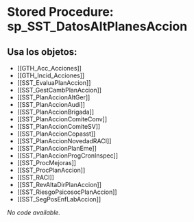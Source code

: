 # Stored Procedure: sp_SST_DatosAltPlanesAccion

## Usa los objetos:
- [[GTH_Acc_Acciones]]
- [[GTH_Incid_Acciones]]
- [[SST_EvaluaPlanAccion]]
- [[SST_GestCambPlanAccion]]
- [[SST_PlanAccionAltGer]]
- [[SST_PlanAccionAudi]]
- [[SST_PlanAccionBrigada]]
- [[SST_PlanAccionComiteConv]]
- [[SST_PlanAccionComiteSV]]
- [[SST_PlanAccionCopasst]]
- [[SST_PlanAccionNovedadRACI]]
- [[SST_PlanAccionPlanEme]]
- [[SST_PlanAccionProgCronInspec]]
- [[SST_ProcMejoras]]
- [[SST_ProcPlanAccion]]
- [[SST_RACI]]
- [[SST_RevAltaDirPlanAccion]]
- [[SST_RiesgoPsicosocPlanAccion]]
- [[SST_SegPosEnfLabAccion]]

*No code available.*

